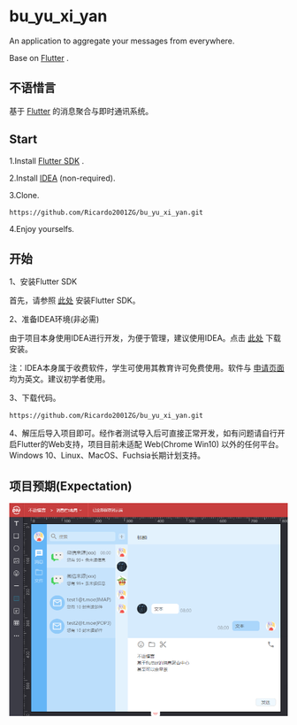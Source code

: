 # bu_yu_xi_yan

An application to aggregate your messages from everywhere.

Base on [Flutter](https://flutter.dev/) .

## 不语惜言

基于 [Flutter](https://flutter.dev/) 的消息聚合与即时通讯系统。

## Start

1.Install [Flutter SDK](https://flutter.dev/docs/get-started/install) .

2.Install [IDEA](https://www.jetbrains.com/idea/download/index.html) (non-required).

3.Clone.

```
https://github.com/Ricardo2001ZG/bu_yu_xi_yan.git
```

4.Enjoy yourselfs.

## 开始

1、安装Flutter SDK

首先，请参照 [此处](https://flutter.dev/docs/get-started/install) 安装Flutter SDK。

2、准备IDEA环境(非必需)

由于项目本身使用IDEA进行开发，为便于管理，建议使用IDEA。点击 [此处](https://www.jetbrains.com/idea/download/index.html) 下载安装。

注：IDEA本身属于收费软件，学生可使用其教育许可免费使用。软件与 [申请页面](https://www.jetbrains.com/community/education/#students) 均为英文。建议初学者使用。

3、下载代码。

```
https://github.com/Ricardo2001ZG/bu_yu_xi_yan.git
```

4、解压后导入项目即可。经作者测试导入后可直接正常开发，如有问题请自行开启Flutter的Web支持，项目目前未适配 Web(Chrome Win10) 以外的任何平台。Windows 10、Linux、MacOS、Fuchsia长期计划支持。

## 项目预期(Expectation)

![Expectation](PRD/index_page_3.png)
